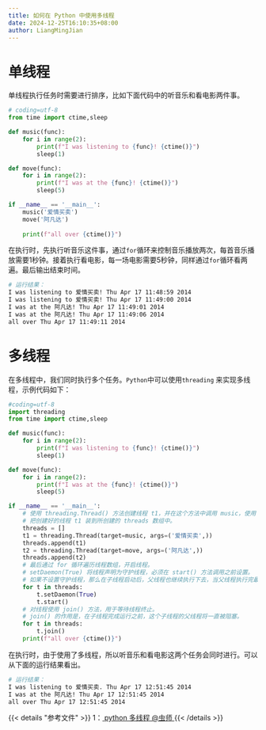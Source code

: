 ```yaml
---
title: 如何在 Python 中使用多线程
date: 2024-12-25T16:10:35+08:00
author: LiangMingJian
---
```


# 单线程

单线程执行任务时需要进行排序，比如下面代码中的听音乐和看电影两件事。

```python
# coding=utf-8
from time import ctime,sleep

def music(func):
    for i in range(2):
        print(f"I was listening to {func}! {ctime()}")
        sleep(1)

def move(func):
    for i in range(2):
        print(f"I was at the {func}! {ctime()}")
        sleep(5)

if __name__ == '__main__':
    music('爱情买卖')
    move('阿凡达')
    
    print(f"all over {ctime()}")
```

在执行时，先执行听音乐这件事，通过`for`循环来控制音乐播放两次，每首音乐播放需要1秒钟。接着执行看电影，每一场电影需要5秒钟，同样通过`for`循环看两遍。最后输出结束时间。

```bash
# 运行结果：
I was listening to 爱情买卖! Thu Apr 17 11:48:59 2014
I was listening to 爱情买卖! Thu Apr 17 11:49:00 2014
I was at the 阿凡达! Thu Apr 17 11:49:01 2014
I was at the 阿凡达! Thu Apr 17 11:49:06 2014
all over Thu Apr 17 11:49:11 2014
```

# 多线程

在多线程中，我们同时执行多个任务。`Python`中可以使用`threading` 来实现多线程，示例代码如下：

```python
#coding=utf-8
import threading
from time import ctime,sleep

def music(func):
    for i in range(2):
        print(f"I was listening to {func}! {ctime()}")
        sleep(1)

def move(func):
    for i in range(2):
        print(f"I was at the {func}! {ctime()}")
        sleep(5)

if __name__ == '__main__':
    # 使用 threading.Thread() 方法创建线程 t1，并在这个方法中调用 music，使用 args 对 music 进行传参。
    # 把创建好的线程 t1 装到所创建的 threads 数组中。
    threads = []
    t1 = threading.Thread(target=music, args=('爱情买卖',))
    threads.append(t1)
    t2 = threading.Thread(target=move, args=('阿凡达',))
    threads.append(t2)
    # 最后通过 for 循环遍历线程数组，开启线程。
    # setDaemon(True) 将线程声明为守护线程，必须在 start() 方法调用之前设置。
    # 如果不设置守护线程，那么在子线程启动后，父线程也继续执行下去，当父线程执行完最后一条语句后，不会等待子线程便直接退出，同时一并结束子线程束。
    for t in threads:
        t.setDaemon(True)
        t.start()
    # 对线程使用 join() 方法，用于等待线程终止。
    # join() 的作用是，在子线程完成运行之前，这个子线程的父线程将一直被阻塞。
    for t in threads:
        t.join()
    print(f"all over {ctime()}")
```

在执行时，由于使用了多线程，所以听音乐和看电影这两个任务会同时进行。可以从下面的运行结果看出。

```bash
# 运行结果：
I was listening to 爱情买卖. Thu Apr 17 12:51:45 2014 
I was at the 阿凡达! Thu Apr 17 12:51:45 2014
all over Thu Apr 17 12:51:45 2014
```

{{< details "参考文件" >}} 
1：[ python 多线程  @虫师 ](https://www.cnblogs.com/fnng/p/3670789.html)
{{< /details >}}
